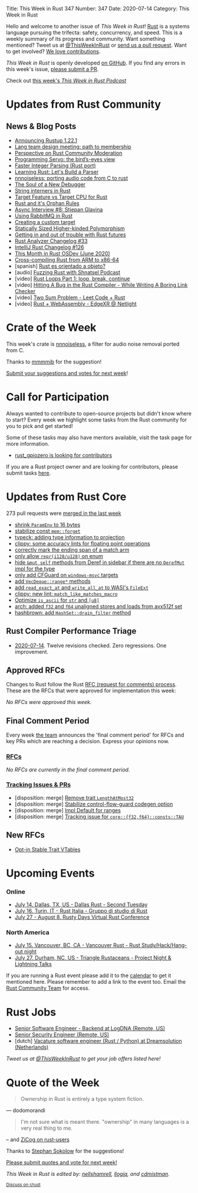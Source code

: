 Title: This Week in Rust 347
Number: 347
Date: 2020-07-14
Category: This Week in Rust

Hello and welcome to another issue of *This Week in Rust*!
[Rust](http://rust-lang.org) is a systems language pursuing the trifecta: safety, concurrency, and speed.
This is a weekly summary of its progress and community.
Want something mentioned? Tweet us at [@ThisWeekInRust](https://twitter.com/ThisWeekInRust) or [send us a pull request](https://github.com/cmr/this-week-in-rust).
Want to get involved? [We love contributions](https://github.com/rust-lang/rust/blob/master/CONTRIBUTING.md).

*This Week in Rust* is openly developed [on GitHub](https://github.com/cmr/this-week-in-rust).
If you find any errors in this week's issue, [please submit a PR](https://github.com/cmr/this-week-in-rust/pulls).

Check out [this week's *This Week in Rust Podcast*]()

# Updates from Rust Community

## News & Blog Posts
* [Announcing Rustup 1.22.1](https://blog.rust-lang.org/2020/07/08/Rustup-1.22.1.html)
* [Lang team design meeting: path to membership](https://blog.rust-lang.org/inside-rust/2020/07/09/lang-team-path-to-membership.html)
* [Perspective on Rust Community Moderation](https://www.reddit.com/r/rust/comments/hnfnti/where_is_the_rust_community_allowed_to_talk_about/fxf65nf/)
* [Programming Servo: the bird’s-eyes view](https://medium.com/programming-servo/programming-servo-the-birds-eyes-view-201d28220b9a?source=friends_link&sk=b8610f254bf6faf8b81c81729c1b3498)
* [Faster Integer Parsing (Rust port)](https://rust-malaysia.github.io/code/2020/07/11/faster-integer-parsing.html)
* [Learning Rust: Let's Build a Parser](https://codeandbitters.com/lets-build-a-parser/)
* [nnnoiseless: porting audio code from C to rust](https://jneem.github.io/nnnoiseless/)
* [The Soul of a New Debugger](https://nbaksalyar.github.io/2020/07/12/soul-of-a-new-debugger.html)
* [String interners in Rust](https://dev.to/cad97/string-interners-in-rust-797)
* [Target Feature vs Target CPU for Rust](https://www.nickwilcox.com/blog/target_cpu_vs_target_feature/)
* [Rust and it's Orphan Rules](https://blog.mgattozzi.dev/orphan-rules/)
* [Async Interview #8: Stjepan Glavina](https://smallcultfollowing.com/babysteps/blog/2020/07/09/async-interview-8-stjepan-glavina/)
* [Using RabbitMQ in Rust](https://www.zupzup.org/rmq-in-rust/)
* [Creating a custom target](https://rust-embedded.github.io/embedonomicon/custom-target.html)
* [Statically Sized Higher-kinded Polymorphism](http://blog.ielliott.io/sized-hkts/)
* [Getting in and out of trouble with Rust futures](https://fasterthanli.me/articles/getting-in-and-out-of-trouble-with-rust-futures)
* [Rust Analyzer Changelog #33](https://rust-analyzer.github.io/thisweek/2020/07/13/changelog-33.html)
* [IntelliJ Rust Changelog #126](https://intellij-rust.github.io/2020/07/13/changelog-126.html)
* [This Month in Rust OSDev (June 2020)](https://rust-osdev.com/this-month/2020-06/)
* [Cross-compiling Rust from ARM to x86-64](https://burgers.io/cross-compile-rust-from-arm-to-x86-64)
* [spanish] [Rust es orientado a objeto?](https://emanuelpeg.blogspot.com/2020/07/rust-es-orientado-objeto.html#.XwsegbMr_EQ.reddit)
* [audio] [Fuzzing Rust with Shnatsel Podcast](https://medium.com/@social_62682/fuzzing-rust-with-shnatsel-podcast-e1fa0dbc28a)
* [video] [Rust Loops Part 1: loop, break, continue](https://www.youtube.com/watch?v=zVX2qJFHDXA&feature=youtu.be)
* [video] [Hitting A Bug in the Rust Compiler - While Writing A Boring Link Checker](https://www.youtube.com/watch?time_continue=4&v=DArJCR0HDL8&feature=emb_logo)
* [video] [Two Sum Problem - Leet Code + Rust](https://www.youtube.com/watch?v=CMlHbAGkXjA&list=PLK_g1a_cAfaZuTXzDoQUAFEHCalKSCv9G&index=2)
* [video] [Rust + WebAssembly - EdgeXR @ Netlight](https://www.youtube.com/watch?v=dmbqpg5BuBY)

# Crate of the Week

This week's crate is [nnnoiseless](https://jneem.github.io/nnnoiseless), a filter for audio noise removal ported from C.

Thanks to [mmmmib](https://users.rust-lang.org/t/crate-of-the-week/2704/790) for the suggestion!

[Submit your suggestions and votes for next week][submit_crate]!

[submit_crate]: https://users.rust-lang.org/t/crate-of-the-week/2704

# Call for Participation

Always wanted to contribute to open-source projects but didn't know where to start?
Every week we highlight some tasks from the Rust community for you to pick and get started!

Some of these tasks may also have mentors available, visit the task page for more information.

* [rust_gpiozero is looking for contributors](https://github.com/rahul-thakoor/rust_gpiozero/issues/11)

If you are a Rust project owner and are looking for contributors, please submit tasks [here][guidelines].

[guidelines]: https://users.rust-lang.org/t/twir-call-for-participation/4821

# Updates from Rust Core

273 pull requests were [merged in the last week][merged]

[merged]: https://github.com/search?q=is%3Apr+org%3Arust-lang+is%3Amerged+merged%3A2020-07-06..2020-07-13

* [shrink `ParamEnv` to 16 bytes](https://github.com/rust-lang/rust/pull/73978)
* [stabilize const `mem::forget`](https://github.com/rust-lang/rust/pull/73887)
* [typeck: adding type information to projection](https://github.com/rust-lang/rust/pull/73870)
* [clippy: some accuracy lints for floating point operations](https://github.com/rust-lang/rust-clippy/pull/5443)
* [correctly mark the ending span of a match arm](https://github.com/rust-lang/rust/pull/74125)
* [only allow `repr(i128/u128)` on enum](https://github.com/rust-lang/rust/pull/74109)
* [hide `&mut self` methods from Deref in sidebar if there are no `DerefMut` impl for the type](https://github.com/rust-lang/rust/pull/74107)
* [only add CFGuard on `windows-msvc` targets](https://github.com/rust-lang/rust/pull/74103)
* [add `VecDeque::range*` methods](https://github.com/rust-lang/rust/pull/74099)
* [add `read_exact_at` and `write_all_at` to WASI's `FileExt`](https://github.com/rust-lang/rust/pull/74076)
* [clippy: new lint: `match_like_matches_macro`](https://github.com/rust-lang/rust-clippy/pull/5769)
* [Optimize `is_ascii` for `str` and `[u8]`](https://github.com/rust-lang/rust/pull/74066)
* [arch: added `f32` and `f64` unaligned stores and loads from avx512f set](https://github.com/rust-lang/stdarch/pull/873)
* [hashbrown: add `HashSet::drain_filter` method](https://github.com/rust-lang/hashbrown/pull/179)

## Rust Compiler Performance Triage

* [2020-07-14](https://github.com/rust-lang/rustc-perf/blob/master/triage/2020-07-14.md). Twelve revisions checked. Zero regressions. One improvement.

## Approved RFCs

Changes to Rust follow the Rust [RFC (request for comments) process](https://github.com/rust-lang/rfcs#rust-rfcs). These
are the RFCs that were approved for implementation this week:

*No RFCs were approved this week.*

## Final Comment Period

Every week [the team](https://www.rust-lang.org/team.html) announces the
'final comment period' for RFCs and key PRs which are reaching a
decision. Express your opinions now.

### [RFCs](https://github.com/rust-lang/rfcs/labels/final-comment-period)

*No RFCs are currently in the final comment period.*

### [Tracking Issues & PRs](https://github.com/rust-lang/rust/labels/final-comment-period)

* [disposition: merge] [Remove trait `LengthAtMost32`](https://github.com/rust-lang/rust/pull/74060)
* [disposition: merge] [Stabilize control-flow-guard codegen option](https://github.com/rust-lang/rust/pull/73893)
* [disposition: merge] [Impl Default for ranges](https://github.com/rust-lang/rust/pull/73197)
* [disposition: merge] [Tracking issue for `core::{f32,f64}::consts::TAU` ](https://github.com/rust-lang/rust/issues/66770)

## New RFCs

* [Opt-in Stable Trait VTables](https://github.com/rust-lang/rfcs/pull/2955)

# Upcoming Events

### Online
* [July 14. Dallas, TX, US - Dallas Rust - Second Tuesday](https://www.meetup.com/Dallas-Rust/events/mzzfsrybckbsb/)
* [July 16. Turin, IT - Rust Italia - Gruppo di studio di Rust](https://community.mozilla.org/events/gruppo-di-studio-di-rust-3/)
* [July 27 - August 8. Rusty Days Virtual Rust Conference](https://rusty-days.org/)

### North America
* [July 15. Vancouver, BC, CA - Vancouver Rust - Rust Study/Hack/Hang-out night](https://www.meetup.com/Vancouver-Rust/events/qnrgnrybckbtb/)
* [July 27. Durham, NC, US - Triangle Rustaceans - Project Night & Lightning Talks](https://www.meetup.com/triangle-rustaceans/events/mfglwpybckbkc/)

If you are running a Rust event please add it to the [calendar] to get
it mentioned here. Please remember to add a link to the event too.
Email the [Rust Community Team][community] for access.

[calendar]: https://www.google.com/calendar/embed?src=apd9vmbc22egenmtu5l6c5jbfc%40group.calendar.google.com
[community]: mailto:community-team@rust-lang.org

# Rust Jobs

* [Senior Software Engineer - Backend at LogDNA (Remote, US)](https://boards.greenhouse.io/logdna/jobs/4703358002)
* [Senior Security Engineer (Remote, US)](https://boards.greenhouse.io/logdna/jobs/4702074002)
* [dutch] [Vacature software engineer (Rust / Python) at Dreamsolution (Netherlands)](https://www.dreamsolution.nl/2020-07-03-vacature-rust-python-software-engineer.html)

*Tweet us at [@ThisWeekInRust](https://twitter.com/ThisWeekInRust) to get your job offers listed here!*

# Quote of the Week

> Ownership in Rust is entirely a type system fiction.

— dodomorandi

> I'm not sure what is meant there. "ownership" in many languages is a very real thing to me.

– and [ZiCog on rust-users](https://users.rust-lang.org/t/twir-quote-of-the-week/328/900)

Thanks to [Stephan Sokolow](https://users.rust-lang.org/t/twir-quote-of-the-week/328/903) for the suggestions!

[Please submit quotes and vote for next week!](https://users.rust-lang.org/t/twir-quote-of-the-week/328)

*This Week in Rust is edited by: [nellshamrell](https://github.com/nellshamrell), [llogiq](https://github.com/llogiq), and [cdmistman](https://github.com/cdmistman).*

<small>[Discuss on r/rust](https://www.reddit.com/r/rust/comments/hnkws3/this_week_in_rust_346/)</small>
